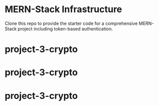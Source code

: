 # MERN-Stack Infrastructure

Clone this repo to provide the starter code for a comprehensive MERN-Stack project including token-based authentication.

# project-3-crypto
# project-3-crypto
# project-3-crypto
